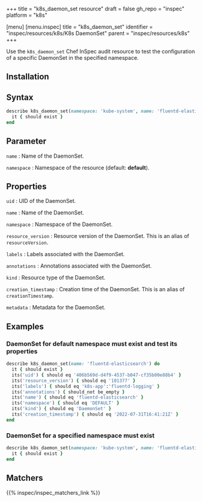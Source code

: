 +++
title = "k8s_daemon_set resource"
draft = false
gh_repo = "inspec"
platform = "k8s"

[menu]
[menu.inspec]
title = "k8s_daemon_set"
identifier = "inspec/resources/k8s/K8s DaemonSet"
parent = "inspec/resources/k8s"
+++


Use the `k8s_daemon_set` Chef InSpec audit resource to test the configuration of a specific DaemonSet in the specified namespace.

## Installation

## Syntax

```ruby
describe k8s_daemon_set(namespace: 'kube-system', name: 'fluentd-elasticsearch') do
  it { should exist }
end
```

## Parameter

`name`
: Name of the DaemonSet.

`namespace`
: Namespace of the resource (default: **default**).

## Properties

`uid`
: UID of the DaemonSet.

`name`
: Name of the DaemonSet.

`namespace`
: Namespace of the DaemonSet.

`resource_version`
: Resource version of the DaemonSet. This is an alias of `resourceVersion`.

`labels`
: Labels associated with the DaemonSet.

`annotations`
: Annotations associated with the DaemonSet.

`kind`
: Resource type of the DaemonSet.

`creation_timestamp`
: Creation time of the DaemonSet. This is an alias of `creationTimestamp`.

`metadata`
: Metadata for the DaemonSet.

## Examples

### DaemonSet for default namespace must exist and test its properties

```ruby
describe k8s_daemon_set(name: 'fluentd-elasticsearch') do
  it { should exist }
  its('uid') { should eq '406b569d-d4f9-4537-b047-cf35b00e88b4' }
  its('resource_version') { should eq '101377' }
  its('labels') { should eq 'k8s-app':'fluentd-logging' }
  its('annotations') { should_not be_empty }
  its('name') { should eq 'fluentd-elasticsearch' }
  its('namespace') { should eq 'DEFAULT' }
  its('kind') { should eq 'DaemonSet' }
  its('creation_timestamp') { should eq '2022-07-31T16:41:21Z' }
end
```

### DaemonSet for a specified namespace must exist

```ruby
describe k8s_daemon_set(namespace: 'kube-system', name: 'fluentd-elasticsearch') do
  it { should exist }
end
```

## Matchers

{{% inspec/inspec_matchers_link %}}
